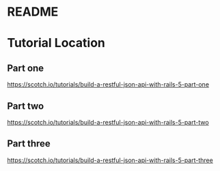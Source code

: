 # README

# Tutorial Location

## Part one
https://scotch.io/tutorials/build-a-restful-json-api-with-rails-5-part-one

## Part two
https://scotch.io/tutorials/build-a-restful-json-api-with-rails-5-part-two

## Part three
https://scotch.io/tutorials/build-a-restful-json-api-with-rails-5-part-three
